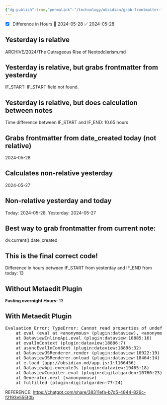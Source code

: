 ```yaml
---
{"dg-publish":true,"permalink":"/technology/obsidian/grab-frontmatter-from-another-note/","tags":["Obsidian","code"],"created":"2024-05-28T00:00:00","updated":"2024-05-28 9:45:35 am"}
---
```




- [x] Difference in Hours 🛫 2024-05-28 ✅ 2024-05-28 
 

## Yesterday is relative
<span><span>ARCHIVE/2024/The Outrageous Rise of Neotoddlerism.md</span></span>


## Yesterday is relative, but grabs frontmatter from yesterday
<span><span>IF_START: IF_START field not found.</span></span>

## Yesterday is relative, but does calculation between notes
<span><span>Time difference between IF_START and IF_END: 10.65 hours</span></span>



## Grabs frontmatter from date_created today (not relative)
<span>2024-05-28</span>


## Calculates non-relative yesterday
<span><span>2024-05-27</span></span>

## Non-relative yesterday and today
<span><span>Today: 2024-05-28, Yesterday: 2024-05-27</span></span>


## Best way to grab frontmatter from current note:
dv.current().date_created


## This is the final correct code!
<span><span>Difference in hours between IF_START from yesterday and IF_END from today: 13</span></span>


## Without Metaedit Plugin
<span><span><strong>Fasting overnight Hours:</strong> 13</span></span>

## With Metaedit Plugin
<pre class="dataview dataview-error">Evaluation Error: TypeError: Cannot read properties of undefined (reading 'api')
    at eval (eval at &lt;anonymous&gt; (plugin:dataview), &lt;anonymous&gt;:63:57)
    at DataviewInlineApi.eval (plugin:dataview:18885:16)
    at evalInContext (plugin:dataview:18886:7)
    at asyncEvalInContext (plugin:dataview:18896:32)
    at DataviewJSRenderer.render (plugin:dataview:18922:19)
    at DataviewJSRenderer.onload (plugin:dataview:18464:14)
    at e.load (app://obsidian.md/app.js:1:1166456)
    at DataviewApi.executeJs (plugin:dataview:19465:18)
    at DataviewCompiler.eval (plugin:digitalgarden:10760:23)
    at Generator.next (&lt;anonymous&gt;)
    at fulfilled (plugin:digitalgarden:77:24)</pre>


REFERENCE:
https://chatgpt.com/share/38311efa-b7d5-4844-826c-f2193e555f0b